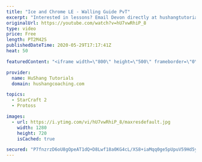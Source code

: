 ```yaml
---
title: "Ice and Chrome LE - Walling Guide PvT"
excerpt: "Interested in lessons? Email Devon directly at hushangtutorials@outlook.com ------------------------------------------------------------------------------------------------------- Want to support HuShang Tutorials directly? Patreon is a website where you can contribute a monthly donation that will help"
originalUrl: https://youtube.com/watch?v=hU7vwRhiP_8
type: video
price: Free
length: PT2M42S
publishedDateTime: 2020-05-29T17:17:41Z
heat: 50

featuredContent: "<iframe width=\"800\" height=\"500\" frameborder=\"0\" src=\"https://www.youtube.com/embed/hU7vwRhiP_8\" allow=\"accelerometer; autoplay; encrypted-media; gyroscope; picture-in-picture\" allowfullscreen></iframe>"

provider:
  name: HuShang Tutorials
  domain: hushangcoaching.com

topics:
  - StarCraft 2
  - Protoss

images:
  - url: https://i.ytimg.com/vi/hU7vwRhiP_8/maxresdefault.jpg
    width: 1280
    height: 720
    isCached: true

secured: "P7fnzrzD6oU8gOpeAT1dQ+D8Lwf18a0KG4cL/XS8+iaMqq0ge5pUpuV59Hd5yfZ+QQkNhfPM7v2qI3+w+38XjVMni8wvb2UrLI6pDf+8SEoMPDvCd63AxV6sP1UCAFYxiwaV6OoKmEvJRXewasGgvuYzGqDBKAIAv9bnw8Iyjpb1bDfaUnuThjZ2lNAaNBlO487gtZndalJ/hZW7VkoMXqGBxogOeIsBTp9UC0DiZg0LGQYR4d7jNj4ZegWhOPLxgE9BuFZcpa2neslZVv2zWTjzqzlEx6zsXjUsf0Iq2IEObNAzbKL56upDpuaRtUfOq46IrvCNLTmNVmeMSfn/HAGPYbApjwZoUPXlG8BXKVxZOBg75av5Up2td6ArjjHCnX7ZtMpQ8KjQMHcoz/7qc0uqiK2uqy3D6DxgGqTBvZw=;Ruz4QFQvEKqnbTUH26GuFg=="
---
```


